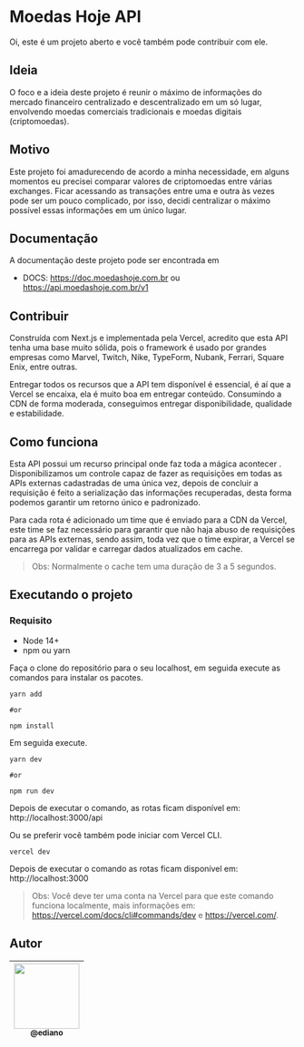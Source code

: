 # Moedas Hoje API

Oi, este é um projeto aberto e você também pode contribuir com ele.

## Ideia

O foco e a ideia deste projeto é reunir o máximo de informações do mercado financeiro centralizado e descentralizado em um só lugar, envolvendo moedas comerciais tradicionais e moedas digitais (criptomoedas).

## Motivo

Este projeto foi amadurecendo de acordo a minha necessidade, em alguns momentos eu precisei comparar valores de criptomoedas entre várias exchanges. Ficar acessando as transações entre uma e outra às vezes pode ser um pouco complicado, por isso, decidi centralizar o máximo possível essas informações em um único lugar.

## Documentação

A documentação deste projeto pode ser encontrada em

* DOCS: https://doc.moedashoje.com.br ou https://api.moedashoje.com.br/v1

## Contribuir

Construída com Next.js e implementada pela Vercel, acredito que esta API tenha uma base muito sólida, pois o framework é usado por grandes empresas como Marvel, Twitch, Nike, TypeForm, Nubank, Ferrari, Square Enix, entre outras.

Entregar todos os recursos que a API tem disponível é essencial, é aí que a Vercel se encaixa, ela é muito boa em entregar conteúdo. Consumindo a CDN de forma moderada, conseguimos entregar disponibilidade, qualidade e estabilidade.

## Como funciona

Esta API possui um recurso principal onde faz toda a mágica acontecer <TickersController>. Disponibilizamos um controle capaz de fazer as requisições em todas as APIs externas cadastradas de uma única vez, depois de concluir a requisição é feito a serialização das informações recuperadas, desta forma podemos garantir um retorno único e padronizado.

Para cada rota é adicionado um time que é enviado para a CDN da Vercel, este time se faz necessário para garantir que não haja abuso de requisições para as APIs externas, sendo assim, toda vez que o time expirar, a Vercel se encarrega por validar e carregar dados atualizados em cache.

> Obs: Normalmente o cache tem uma duração de 3 a 5 segundos.

## Executando o projeto

### Requisito

* Node 14+
* npm ou yarn

Faça o clone do repositório para o seu localhost, em seguida execute as comandos para instalar os pacotes.

```
yarn add

#or

npm install
```

Em seguida execute.

```
yarn dev

#or

npm run dev
```

Depois de executar o comando, as rotas ficam disponível em: http://localhost:3000/api

Ou se preferir você também pode iniciar com Vercel CLI.

```
vercel dev
```

Depois de executar o comando as rotas ficam disponível em: http://localhost:3000

> Obs: Você deve ter uma conta na Vercel para que este comando funciona localmente, mais informações em: https://vercel.com/docs/cli#commands/dev e https://vercel.com/.

## Autor

| [<img src="https://github.com/ediano.png?size=115" width=115><br><sub>@ediano</sub>](https://github.com/ediano) |
| :---: |
